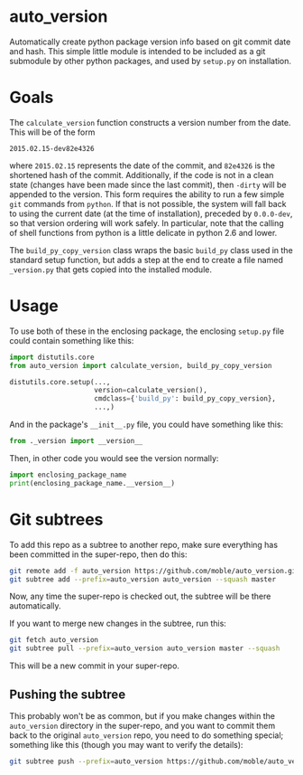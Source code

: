 # auto_version

Automatically create python package version info based on git commit date and
hash.  This simple little module is intended to be included as a git submodule
by other python packages, and used by `setup.py` on installation.

# Goals

The `calculate_version` function constructs a version number from the date.
This will be of the form

    2015.02.15-dev82e4326

where `2015.02.15` represents the date of the commit, and `82e4326` is the
shortened hash of the commit.  Additionally, if the code is not in a clean
state (changes have been made since the last commit), then `-dirty` will be
appended to the version.  This form requires the ability to run a few simple
`git` commands from `python`.  If that is not possible, the system will fall
back to using the current date (at the time of installation), preceded by
`0.0.0-dev`, so that version ordering will work safely.  In particular, note
that the calling of shell functions from python is a little delicate in python
2.6 and lower.

The `build_py_copy_version` class wraps the basic `build_py` class used in
the standard setup function, but adds a step at the end to create a file named
`_version.py` that gets copied into the installed module.

# Usage

To use both of these in the enclosing package, the enclosing `setup.py` file
could contain something like this:

```python
import distutils.core
from auto_version import calculate_version, build_py_copy_version

distutils.core.setup(...,
                     version=calculate_version(),
                     cmdclass={'build_py': build_py_copy_version},
                     ...,)
```

And in the package's `__init__.py` file, you could have something like this:

```python
from ._version import __version__
```

Then, in other code you would see the version normally:

```python
import enclosing_package_name
print(enclosing_package_name.__version__)
```

# Git subtrees

To add this repo as a subtree to another repo, make sure everything has been
committed in the super-repo, then do this:

```sh
git remote add -f auto_version https://github.com/moble/auto_version.git
git subtree add --prefix=auto_version auto_version --squash master
```

Now, any time the super-repo is checked out, the subtree will be there
automatically.

If you want to merge new changes in the subtree, run this:

```sh
git fetch auto_version
git subtree pull --prefix=auto_version auto_version master --squash
```

This will be a new commit in your super-repo.

## Pushing the subtree

This probably won't be as common, but if you make changes within the
`auto_version` directory in the super-repo, and you want to commit them back to
the original `auto_version` repo, you need to do something special; something
like this (though you may want to verify the details):

```sh
git subtree push --prefix=auto_version https://github.com/moble/auto_version.git master
```
